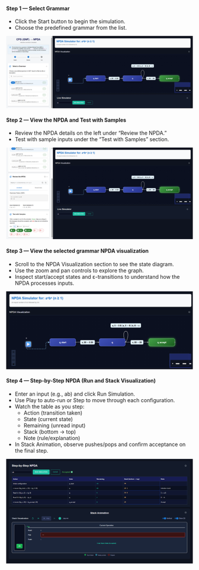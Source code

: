 
#### Step 1 — Select Grammar
- Click the Start button to begin the simulation.
- Choose the predefined grammar from the list.

![Step 1 — Select Grammar](./images/step1selectgrammer.png)

#### Step 2 — View the NPDA and Test with Samples
- Review the NPDA details on the left under “Review the NPDA.”
- Test with sample inputs under the “Test with Samples” section.

![Step 2 — Review NPDA and Test](./images/step2selectedview.png)

#### Step 3 — View the selected grammar NPDA visualization
- Scroll to the NPDA Visualization section to see the state diagram.
- Use the zoom and pan controls to explore the graph.
- Inspect start/accept states and ε-transitions to understand how the NPDA processes inputs.

![Step 3 — NPDA Visualization for the selected grammar](./images/step3npdaviz.png)

#### Step 4 — Step-by-Step NPDA (Run and Stack Visualization)
- Enter an input (e.g., ab) and click Run Simulation.
- Use Play to auto-run or Step to move through each configuration.
- Watch the table as you step:
  - Action (transition taken)
  - State (current state)
  - Remaining (unread input)
  - Stack (bottom → top)
  - Note (rule/explanation)
- In Stack Animation, observe pushes/pops and confirm acceptance on the final step.

![Step 4 — Step-by-Step NPDA](./images/step4stackvisualization.png)